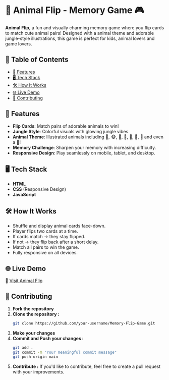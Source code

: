 # 🐾 Animal Flip - Memory Game 🎮

**Animal Flip**, a fun and visually charming memory game where you flip cards to match cute animal pairs! Designed with a animal theme and adorable jungle-style illustrations, this game is perfect for kids, animal lovers and game lovers.

## 📑 Table of Contents

- [🚀 Features](#-features)
- [🖥️ Tech Stack](#️-tech-stack)
- [🛠️ How It Works](#-how-it-works)
- [🌐 Live Demo](#-live-demo)
- [🤝 Contributing](#-contributing)

## 🚀 Features

- **Flip Cards**: Match pairs of adorable animals to win!
- **Jungle Style**: Colorful visuals with glowing jungle vibes.
- **Animal Theme**: Illustrated animals including 🐯, 🐵, 🐍, 🦊, 🐼, 🦁, 🦓 and even a 🐻!
- **Memory Challenge**: Sharpen your memory with increasing difficulty.
- **Responsive Design**: Play seamlessly on mobile, tablet, and desktop.

## 🖥️ Tech Stack

- **HTML**
- **CSS** (Responsive Design)
- **JavaScript**

## 🛠️ How It Works

- Shuffle and display animal cards face-down.
- Player flips two cards at a time.
- If cards match → they stay flipped.
- If not → they flip back after a short delay.
- Match all pairs to win the game.
- Fully responsive on all devices.

## 🌐 Live Demo

🔗 [Visit Animal Flip](https://animal-flip.netlify.app/)

## 🤝 Contributing

1. **Fork the repository**
2. **Clone the repository :**
   ```bash
   git clone https://github.com/your-username/Memory-Flip-Game.git
3. **Make your changes**
4. **Commit and Push your changes :**
   ```bash
   git add .
   git commit -m "Your meaningful commit message"
   git push origin main
5. **Contribute :**
   If you'd like to contribute, feel free to create a pull request with your improvements.
